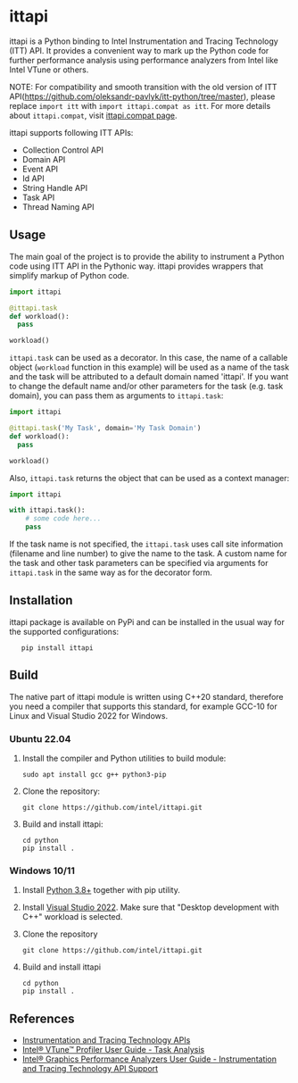# ittapi

ittapi is a Python binding to Intel Instrumentation and Tracing Technology (ITT) API. It provides a convenient way
to mark up the Python code for further performance analysis using performance analyzers from Intel like Intel VTune
or others.

NOTE: For compatibility and smooth transition with the old version of ITT API(https://github.com/oleksandr-pavlyk/itt-python/tree/master), please replace `import itt` with `import ittapi.compat as itt`. For more details about `ittapi.compat`, visit [ittapi.compat page](./ittapi/compat/README.md).
       
ittapi supports following ITT APIs:
 - Collection Control API
 - Domain API
 - Event API
 - Id API
 - String Handle API
 - Task API
 - Thread Naming API

## Usage

The main goal of the project is to provide the ability to instrument a Python code using ITT API in the Pythonic way.
ittapi provides wrappers that simplify markup of Python code.

```python
import ittapi

@ittapi.task
def workload():
  pass

workload()
```

`ittapi.task` can be used as a decorator. In this case, the name of a callable object (`workload` function in this
example) will be used as a name of the task and the task will be attributed to a default domain named 'ittapi'.
If you want to change the default name and/or other parameters for the task (e.g. task domain), you can pass
them as arguments to `ittapi.task`:

```python
import ittapi

@ittapi.task('My Task', domain='My Task Domain')
def workload():
  pass

workload()
```

Also, `ittapi.task` returns the object that can be used as a context manager:

```python
import ittapi

with ittapi.task():
    # some code here...
    pass
```

If the task name is not specified, the `ittapi.task` uses call site information (filename and line number) to give
the name to the task. A custom name for the task and other task parameters can be specified via arguments
for `ittapi.task` in the same way as for the decorator form.

## Installation

ittapi package is available on PyPi and can be installed in the usual way for the supported configurations:
       
       pip install ittapi

## Build

The native part of ittapi module is written using C++20 standard, therefore you need a compiler that supports this
standard, for example GCC-10 for Linux and Visual Studio 2022 for Windows.

### Ubuntu 22.04

1. Install the compiler and Python utilities to build module:

       sudo apt install gcc g++ python3-pip

2. Clone the repository:

       git clone https://github.com/intel/ittapi.git

3. Build and install ittapi:

       cd python
       pip install .

### Windows 10/11

1. Install [Python 3.8+](https://www.python.org/downloads/) together with pip utility.

2. Install [Visual Studio 2022](https://visualstudio.microsoft.com/downloads/).
     Make sure that "Desktop development with C++" workload is selected.

3. Clone the repository

       git clone https://github.com/intel/ittapi.git

4. Build and install ittapi

       cd python
       pip install .

## References

 - [Instrumentation and Tracing Technology APIs](https://www.intel.com/content/www/us/en/docs/vtune-profiler/user-guide/2023-0/instrumentation-and-tracing-technology-apis.html)
 - [Intel® VTune™ Profiler User Guide - Task Analysis](https://www.intel.com/content/www/us/en/docs/vtune-profiler/user-guide/2023-0/task-analysis.html)
 - [Intel® Graphics Performance Analyzers User Guide - Instrumentation and Tracing Technology API Support](https://www.intel.com/content/www/us/en/docs/gpa/user-guide/2022-4/instrumentation-and-tracing-technology-apis.html)
